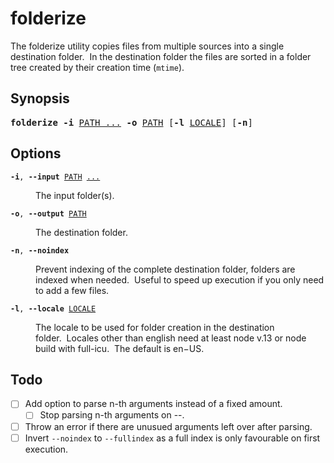 # folderize
The folderize utility copies files from multiple sources into a single destination folder.&nbsp;&nbsp;In the destination folder the files are sorted in a folder tree created by their creation time (`mtime`).

## Synopsis
<pre><b>folderize</b> <b>-i</b> <ins>PATH ...</ins> <b>-o</b> <ins>PATH</ins> [<b>-l</b> <ins>LOCALE</ins>] [<b>-n</b>]</pre>

## Options

<div><code><b>-i</b>, <b>--input</b> <ins>PATH</ins> <ins>...</ins></code></div>
<dl><dd>The input folder(s).</dd></dl>

<div><code><b>-o</b>, <b>--output</b> <ins>PATH</ins></code></div>
<dl><dd>The destination folder.</dd></dl>

<div><code><b>-n</b>, <b>--noindex</b></code></div>
<dl><dd>Prevent indexing of the complete destination folder, folders are indexed when needed.&nbsp;&nbsp;Useful to speed up execution if you only need to add a few files.</dd></dl>

<div><code><b>-l</b>, <b>--locale</b> <ins>LOCALE</ins></code></div>
<dl><dd>The locale to be used for folder creation in the destination folder.&nbsp;&nbsp;Locales other than english need at least node v.13 or node build with full-icu.&nbsp;&nbsp;The default is en−US.</pre></dd></dl>

## Todo
- [ ] Add option to parse n-th arguments instead of a fixed amount.
  - [ ] Stop parsing n-th arguments on --.
- [ ] Throw an error if there are unusued arguments left over after parsing.
- [ ] Invert `--noindex` to `--fullindex` as a full index is only favourable on first execution.
